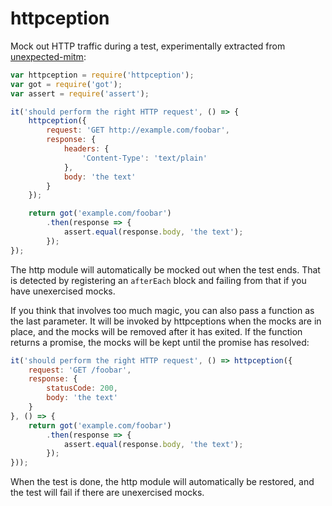 httpception
===========

Mock out HTTP traffic during a test, experimentally extracted from
[unexpected-mitm](https://github.com/unexpectedjs/unexpected-mitm/):

```js
var httpception = require('httpception');
var got = require('got');
var assert = require('assert');

it('should perform the right HTTP request', () => {
    httpception({
        request: 'GET http://example.com/foobar',
        response: {
            headers: {
                'Content-Type': 'text/plain'
            },
            body: 'the text'
        }
    });

    return got('example.com/foobar')
        .then(response => {
            assert.equal(response.body, 'the text');
        });
});
```

The http module will automatically be mocked out when the test ends. That
is detected by registering an `afterEach` block and failing from that if
you have unexercised mocks.

If you think that involves too much magic, you can also pass a function as
the last parameter. It will be invoked by httpceptions when the mocks
are in place, and the mocks will be removed after it has exited. If the
function returns a promise, the mocks will be kept until the promise has
resolved:

```js
it('should perform the right HTTP request', () => httpception({
    request: 'GET /foobar',
    response: {
        statusCode: 200,
        body: 'the text'
    }
}, () => {
    return got('example.com/foobar')
        .then(response => {
            assert.equal(response.body, 'the text');
        });
}));
```

When the test is done, the http module will automatically be restored,
and the test will fail if there are unexercised mocks.
